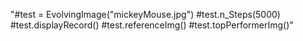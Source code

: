 "#test = EvolvingImage("mickeyMouse.jpg")
#test.n_Steps(5000)
#test.displayRecord()
#test.referenceImg()
#test.topPerformerImg()"